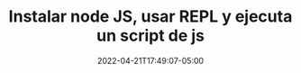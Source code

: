 ---
title: "Instalar node JS, usar REPL y ejecuta un script de js"
date: 2022-04-21T17:49:07-05:00
description: 'Cómo instalar node JS, cómo usar la REPL (Read-Evaluate-Print-Loop) y cómo ejecutar un script de js.'
---